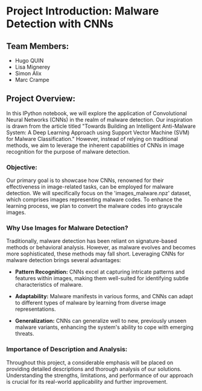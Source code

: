 # Project Introduction: Malware Detection with CNNs

## Team Members:
- Hugo QUIN
- Lisa Mignerey
- Simon Alix
- Marc Crampe

## Project Overview:

In this IPython notebook, we will explore the application of Convolutional Neural Networks (CNNs) in the realm of malware detection. Our inspiration is drawn from the article titled "Towards Building an Intelligent Anti-Malware System: A Deep Learning Approach using Support Vector Machine (SVM) for Malware Classification." However, instead of relying on traditional methods, we aim to leverage the inherent capabilities of CNNs in image recognition for the purpose of malware detection.

### Objective:

Our primary goal is to showcase how CNNs, renowned for their effectiveness in image-related tasks, can be employed for malware detection. We will specifically focus on the 'images_malware.npz' dataset, which comprises images representing malware codes. To enhance the learning process, we plan to convert the malware codes into grayscale images.

### Why Use Images for Malware Detection?

Traditionally, malware detection has been reliant on signature-based methods or behavioral analysis. However, as malware evolves and becomes more sophisticated, these methods may fall short. Leveraging CNNs for malware detection brings several advantages:

- **Pattern Recognition:** CNNs excel at capturing intricate patterns and features within images, making them well-suited for identifying subtle characteristics of malware.

- **Adaptability:** Malware manifests in various forms, and CNNs can adapt to different types of malware by learning from diverse image representations.

- **Generalization:** CNNs can generalize well to new, previously unseen malware variants, enhancing the system's ability to cope with emerging threats.

### Importance of Description and Analysis:

Throughout this project, a considerable emphasis will be placed on providing detailed descriptions and thorough analysis of our solutions. Understanding the strengths, limitations, and performance of our approach is crucial for its real-world applicability and further improvement.
